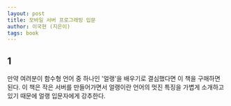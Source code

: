 ```yaml
---
layout: post
title: 모바일 서버 프로그래밍 입문
author: 이국현 (지은이)
tags: book
---
```


## 1
만약 여려분이 함수형 언어 중 하나인 '얼랭'을 배우기로 결심했다면 이 책을 구매하면 된다. 이 책은 작은 서버를 만들어가면서 얼랭이란 언어의 멋진 특징을 가볍게 소개하고 있기 때문에 얼랭 입문자에게 강추한다.
